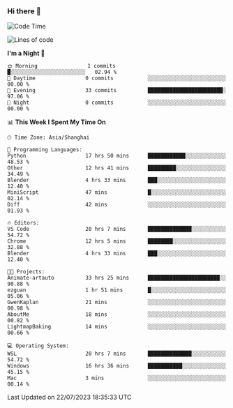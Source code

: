 ### Hi there 👋

<!--
**GwenKaplan/GwenKaplan** is a ✨ _special_ ✨ repository because its `README.md` (this file) appears on your GitHub profile.

Here are some ideas to get you started:

- 🔭 I’m currently working on ...
- 🌱 I’m currently learning ...
- 👯 I’m looking to collaborate on ...
- 🤔 I’m looking for help with ...
- 💬 Ask me about ...
- 📫 How to reach me: ...
- 😄 Pronouns: ...
- ⚡ Fun fact: ...
-->

<!--START_SECTION:waka-->
![Code Time](http://img.shields.io/badge/Code%20Time-230%20hrs%2052%20mins-blue)

![Lines of code](https://img.shields.io/badge/From%20Hello%20World%20I%27ve%20Written-29.2%20thousand%20lines%20of%20code-blue)

**I'm a Night 🦉** 

```text
🌞 Morning                1 commits           █░░░░░░░░░░░░░░░░░░░░░░░░   02.94 % 
🌆 Daytime                0 commits           ░░░░░░░░░░░░░░░░░░░░░░░░░   00.00 % 
🌃 Evening                33 commits          ████████████████████████░   97.06 % 
🌙 Night                  0 commits           ░░░░░░░░░░░░░░░░░░░░░░░░░   00.00 % 
```


📊 **This Week I Spent My Time On** 

```text
🕑︎ Time Zone: Asia/Shanghai

💬 Programming Languages: 
Python                   17 hrs 50 mins      ████████████░░░░░░░░░░░░░   48.53 % 
Other                    12 hrs 41 mins      █████████░░░░░░░░░░░░░░░░   34.49 % 
Blender                  4 hrs 33 mins       ███░░░░░░░░░░░░░░░░░░░░░░   12.40 % 
MiniScript               47 mins             █░░░░░░░░░░░░░░░░░░░░░░░░   02.14 % 
Diff                     42 mins             ░░░░░░░░░░░░░░░░░░░░░░░░░   01.93 % 

🔥 Editors: 
VS Code                  20 hrs 7 mins       ██████████████░░░░░░░░░░░   54.72 % 
Chrome                   12 hrs 5 mins       ████████░░░░░░░░░░░░░░░░░   32.88 % 
Blender                  4 hrs 33 mins       ███░░░░░░░░░░░░░░░░░░░░░░   12.40 % 

🐱‍💻 Projects: 
Animate-artauto          33 hrs 25 mins      ███████████████████████░░   90.88 % 
ezguan                   1 hr 51 mins        █░░░░░░░░░░░░░░░░░░░░░░░░   05.06 % 
GwenKaplan               21 mins             ░░░░░░░░░░░░░░░░░░░░░░░░░   00.98 % 
AboutMe                  18 mins             ░░░░░░░░░░░░░░░░░░░░░░░░░   00.82 % 
LightmapBaking           14 mins             ░░░░░░░░░░░░░░░░░░░░░░░░░   00.66 % 

💻 Operating System: 
WSL                      20 hrs 7 mins       ██████████████░░░░░░░░░░░   54.72 % 
Windows                  16 hrs 36 mins      ███████████░░░░░░░░░░░░░░   45.15 % 
Mac                      3 mins              ░░░░░░░░░░░░░░░░░░░░░░░░░   00.14 % 
```


 Last Updated on 22/07/2023 18:35:33 UTC
<!--END_SECTION:waka-->
